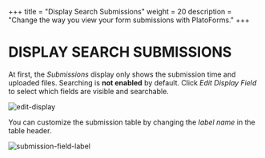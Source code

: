 +++
title = "Display Search Submissions"
weight = 20
description = "Change the way you view your form submissions with PlatoForms."
+++


# DISPLAY SEARCH SUBMISSIONS

At first, the *Submissions* display only shows the submission time and uploaded files. Searching is **not enabled** by default. Click *Edit Display Field* to select which fields are visible and searchable.



![edit-display](http://clients.typecast.io/PlatoForms/imgs/edit-display.PNG)



You can customize the submission table by changing the *label name* in the table header.

![submission-field-label](http://clients.typecast.io/PlatoForms/imgs/submission-field-label.PNG)


